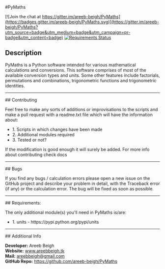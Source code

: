 #PyMaths

[![Join the chat at https://gitter.im/areeb-beigh/PyMaths](https://badges.gitter.im/areeb-beigh/PyMaths.svg)](https://gitter.im/areeb-beigh/PyMaths?utm_source=badge&utm_medium=badge&utm_campaign=pr-badge&utm_content=badge)
[![Requirements Status](https://requires.io/github/areeb-beigh/PyMaths/requirements.svg?branch=master)](https://requires.io/github/areeb-beigh/PyMaths/requirements/?branch=master)
## Description

PyMaths is a Python software intended for various mathematical calculations and
conversions. This software comprises of most of the available conversion types
and units. Some other features include factorials, permutations and combinations,
trigonometric functions and trigonometric identities.
<hr>
## Contributing

Feel free to make any sorts of additions or improvisations to the scripts and
make a pull request with a readme.txt file which will have the information
about:

<ul>
<li>1. Scripts in which changes have been made</li>
<li>2. Additional modules required</li>
<li>3. Tested or not?</li>
</ul>

If the modification is good enough it will surely be added. For more info about
contributing check docs
<hr>
## Bugs

If you find any bugs / calculation errors please open a new issue on the GitHub
project and describe your problem in detail, with the Traceback error (if any)
or the calculation error. The bug will be fixed as soon as possible.
<hr>
## Requirements:
	
The only additional module(s) you'll need in PyMaths is/are:
<ul>
<li>1. units - https://pypi.python.org/pypi/units</li>
</ul>
<hr>
## Additional Info

**Developer:** Areeb Beigh<br>
**Website:** www.areebbeigh.tk<br>
**Mail:** areebbeigh@gmail.com<br>
**GitHub Repo:** https://github.com/areeb-beigh/PyMaths<br>
